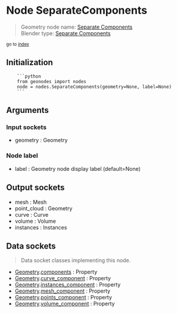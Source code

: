 
# Node SeparateComponents

> Geometry node name: [Separate Components](https://docs.blender.org/manual/en/latest/modeling/geometry_nodes/geometry/separate_components.html)<br>
  Blender type: [Separate Components](https://docs.blender.org/api/current/bpy.types.GeometryNodeSeparateComponents.html)
  
<sub>go to [index](/docs/index.md)</sub>

Initialization
--------------
        
        ```python
        from geonodes import nodes
        node = nodes.SeparateComponents(geometry=None, label=None)
        ```



## Arguments


### Input sockets

- geometry : Geometry

### Node label

- label : Geometry node display label (default=None)

## Output sockets

- mesh : Mesh
- point_cloud : Geometry
- curve : Curve
- volume : Volume
- instances : Instances

## Data sockets

> Data socket classes implementing this node.
  
  
- [Geometry](/docs/sockets/Geometry.md).[components](/docs/sockets/Geometry.md#components) : Property
- [Geometry](/docs/sockets/Geometry.md).[curve_component](/docs/sockets/Geometry.md#curve_component) : Property
- [Geometry](/docs/sockets/Geometry.md).[instances_component](/docs/sockets/Geometry.md#instances_component) : Property
- [Geometry](/docs/sockets/Geometry.md).[mesh_component](/docs/sockets/Geometry.md#mesh_component) : Property
- [Geometry](/docs/sockets/Geometry.md).[points_component](/docs/sockets/Geometry.md#points_component) : Property
- [Geometry](/docs/sockets/Geometry.md).[volume_component](/docs/sockets/Geometry.md#volume_component) : Property
  
